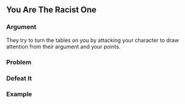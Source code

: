 ## You Are The Racist One

### Argument

They try to turn the tables on you by attacking your character to draw attention from their argument and your points.

### Problem

### Defeat It

### Example
